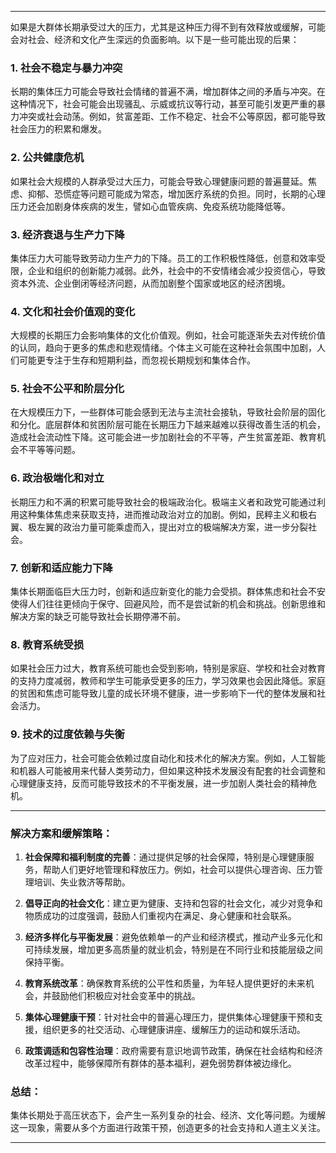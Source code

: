 
---

如果是大群体长期承受过大的压力，尤其是这种压力得不到有效释放或缓解，可能会对社会、经济和文化产生深远的负面影响。以下是一些可能出现的后果：

### 1. **社会不稳定与暴力冲突**

长期的集体压力可能会导致社会情绪的普遍不满，增加群体之间的矛盾与冲突。在这种情况下，社会可能会出现骚乱、示威或抗议等行动，甚至可能引发更严重的暴力冲突或社会动荡。例如，贫富差距、工作不稳定、社会不公等原因，都可能导致社会压力的积累和爆发。

### 2. **公共健康危机**

如果社会大规模的人群承受过大压力，可能会导致心理健康问题的普遍蔓延。焦虑、抑郁、恐慌症等问题可能成为常态，增加医疗系统的负担。同时，长期的心理压力还会加剧身体疾病的发生，譬如心血管疾病、免疫系统功能降低等。

### 3. **经济衰退与生产力下降**

集体压力大可能导致劳动力生产力的下降。员工的工作积极性降低，创意和效率受限，企业和组织的创新能力减弱。此外，社会中的不安情绪会减少投资信心，导致资本外流、企业倒闭等经济问题，从而加剧整个国家或地区的经济困境。

### 4. **文化和社会价值观的变化**

大规模的长期压力会影响集体的文化价值观。例如，社会可能逐渐失去对传统价值的认同，趋向于更多的焦虑和悲观情绪。个体主义可能在这种社会氛围中加剧，人们可能更专注于生存和短期利益，而忽视长期规划和集体合作。

### 5. **社会不公平和阶层分化**

在大规模压力下，一些群体可能会感到无法与主流社会接轨，导致社会阶层的固化和分化。底层群体和贫困阶层可能在长期压力下越来越难以获得改善生活的机会，造成社会流动性下降。这可能会进一步加剧社会的不平等，产生贫富差距、教育机会不平等等问题。

### 6. **政治极端化和对立**

长期压力和不满的积累可能导致社会的极端政治化。极端主义者和政党可能通过利用这种集体焦虑来获取支持，进而推动政治对立的加剧。例如，民粹主义和极右翼、极左翼的政治力量可能乘虚而入，提出对立的极端解决方案，进一步分裂社会。

### 7. **创新和适应能力下降**

集体长期面临巨大压力时，创新和适应新变化的能力会受损。群体焦虑和社会不安使得人们往往更倾向于保守、回避风险，而不是尝试新的机会和挑战。创新思维和解决方案的缺乏可能导致社会长期停滞不前。

### 8. **教育系统受损**

如果社会压力过大，教育系统可能也会受到影响，特别是家庭、学校和社会对教育的支持力度减弱，教师和学生可能承受更多的压力，学习效果也会因此降低。家庭的贫困和焦虑可能导致儿童的成长环境不健康，进一步影响下一代的整体发展和社会活力。

### 9. **技术的过度依赖与失衡**

为了应对压力，社会可能会依赖过度自动化和技术化的解决方案。例如，人工智能和机器人可能被用来代替人类劳动力，但如果这种技术发展没有配套的社会调整和心理健康支持，反而可能导致技术的不平衡发展，进一步加剧人类社会的精神危机。

---

### 解决方案和缓解策略：

1. **社会保障和福利制度的完善**：通过提供足够的社会保障，特别是心理健康服务，帮助人们更好地管理和释放压力。例如，社会可以提供心理咨询、压力管理培训、失业救济等帮助。
    
2. **倡导正向的社会文化**：建立更为健康、支持和包容的社会文化，减少对竞争和物质成功的过度强调，鼓励人们重视内在满足、身心健康和社会联系。
    
3. **经济多样化与平衡发展**：避免依赖单一的产业和经济模式，推动产业多元化和可持续发展，增加更多高质量的就业机会，特别是在不同行业和技能层级之间保持平衡。
    
4. **教育系统改革**：确保教育系统的公平性和质量，为年轻人提供更好的未来机会，并鼓励他们积极应对社会变革中的挑战。
    
5. **集体心理健康干预**：针对社会中的普遍心理压力，提供集体心理健康干预和支援，组织更多的社交活动、心理健康讲座、缓解压力的运动和娱乐活动。
    
6. **政策调适和包容性治理**：政府需要有意识地调节政策，确保在社会结构和经济改革过程中，能够保障所有群体的基本福利，避免弱势群体被边缘化。
    

### 总结：

集体长期处于高压状态下，会产生一系列复杂的社会、经济、文化等问题。为缓解这一现象，需要从多个方面进行政策干预，创造更多的社会支持和人道主义关注。

---

